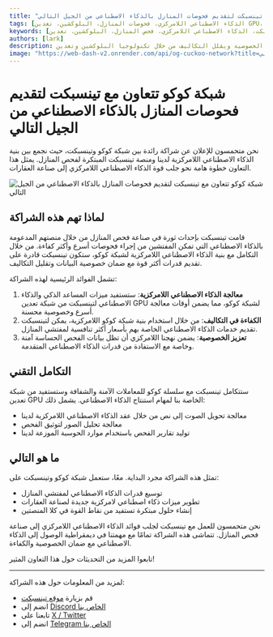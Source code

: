 ```yaml
---
title: "شبكة كوكو تتعاون مع تينسبكت لتقديم فحوصات المنازل بالذكاء الاصطناعي من الجيل التالي"
tags: [الذكاء الاصطناعي اللامركزي، فحوصات المنازل، البلوكشين، تعدين GPU، تكنولوجيا العقارات]
keywords: [شبكة كوكو، تينسبكت، الذكاء الاصطناعي اللامركزي، فحص المنازل، البلوكشين، تعدين GPU، بنية الذكاء الاصطناعي]
authors: [lark]
description: تتعاون شبكة كوكو وتينسبكت لإحداث ثورة في صناعة فحص المنازل من خلال دمج بنية الذكاء الاصطناعي اللامركزية، مما يعزز الخصوصية ويقلل التكاليف من خلال تكنولوجيا البلوكشين وتعدين GPU.
image: "https://web-dash-v2.onrender.com/api/og-cuckoo-network?title=شبكة%20كوكو%20تتعاون%20مع%20تينسبكت%20لتقديم%20فحوصات%20المنازل%20بالذكاء%20الاصطناعي%20من%20الجيل%20التالي"
---
```


# شبكة كوكو تتعاون مع تينسبكت لتقديم فحوصات المنازل بالذكاء الاصطناعي من الجيل التالي

نحن متحمسون للإعلان عن شراكة رائدة بين شبكة كوكو وتينسبكت، حيث نجمع بين بنية الذكاء الاصطناعي اللامركزية لدينا ومنصة تينسبكت المبتكرة لفحص المنازل. يمثل هذا التعاون خطوة هامة نحو جلب قوة الذكاء الاصطناعي اللامركزي إلى صناعة العقارات.

![شبكة كوكو تتعاون مع تينسبكت لتقديم فحوصات المنازل بالذكاء الاصطناعي من الجيل التالي](https://web-dash-v2.onrender.com/api/og-cuckoo-network?title=شبكة%20كوكو%20تتعاون%20مع%20تينسبكت%20لتقديم%20فحوصات%20المنازل%20بالذكاء%20الاصطناعي%20من%20الجيل%20التالي)

## لماذا تهم هذه الشراكة

قامت تينسبكت بإحداث ثورة في صناعة فحص المنازل من خلال منصتهم المدعومة بالذكاء الاصطناعي التي تمكن المفتشين من إجراء فحوصات أسرع وأكثر كفاءة. من خلال التكامل مع بنية الذكاء الاصطناعي اللامركزية لشبكة كوكو، ستكون تينسبكت قادرة على تقديم قدرات أكثر قوة مع ضمان خصوصية البيانات وتقليل التكاليف.

تشمل الفوائد الرئيسية لهذه الشراكة:

1. **معالجة الذكاء الاصطناعي اللامركزية**: ستستفيد ميزات المساعد الذكي والذكاء الاصطناعي لتينسبكت من شبكة تعدين GPU لشبكة كوكو، مما يضمن أوقات معالجة أسرع وخصوصية محسنة.
2. **الكفاءة في التكاليف**: من خلال استخدام بنية شبكة كوكو اللامركزية، يمكن لتينسبكت تقديم خدمات الذكاء الاصطناعي الخاصة بهم بأسعار أكثر تنافسية لمفتشي المنازل.
3. **تعزيز الخصوصية**: يضمن نهجنا اللامركزي أن تظل بيانات الفحص الحساسة آمنة وخاصة مع الاستفادة من قدرات الذكاء الاصطناعي المتقدمة.

## التكامل التقني

ستتكامل تينسبكت مع سلسلة كوكو للمعاملات الآمنة والشفافة وستستفيد من شبكة تعدين GPU الخاصة بنا لمهام استنتاج الذكاء الاصطناعي. يشمل ذلك:

- معالجة تحويل الصوت إلى نص من خلال عقد الذكاء الاصطناعي اللامركزية لدينا
- معالجة تحليل الصور لتوثيق الفحص
- توليد تقارير الفحص باستخدام موارد الحوسبة الموزعة لدينا

## ما هو التالي

تمثل هذه الشراكة مجرد البداية. معًا، ستعمل شبكة كوكو وتينسبكت على:

- توسيع قدرات الذكاء الاصطناعي لمفتشي المنازل
- تطوير ميزات ذكاء اصطناعي لامركزية جديدة لصناعة العقارات
- إنشاء حلول مبتكرة تستفيد من نقاط القوة في كلا المنصتين

نحن متحمسون للعمل مع تينسبكت لجلب فوائد الذكاء الاصطناعي اللامركزي إلى صناعة فحص المنازل. تتماشى هذه الشراكة تمامًا مع مهمتنا في ديمقراطية الوصول إلى الذكاء الاصطناعي مع ضمان الخصوصية والكفاءة.

تابعوا المزيد من التحديثات حول هذا التعاون المثير!

------

لمزيد من المعلومات حول هذه الشراكة:

- قم بزيارة [موقع تينسبكت](https://tenspect.com)
- انضم إلى [Discord الخاص بنا](https://cuckoo.network/dc)
- تابعنا على [X / Twitter](https://cuckoo.network/x)
- انضم إلى [Telegram الخاص بنا](https://cuckoo.network/tg)
